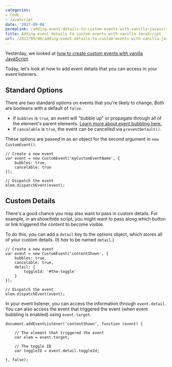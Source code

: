 ```yaml
---
categories:
- Code
- JavaScript
date: '2017-09-06'
permalink: /adding-event-details-to-custom-events-with-vanilla-javascript/
title: Adding event details to custom events with vanilla JavaScript
url: /2017/09/06/adding-event-details-to-custom-events-with-vanilla-javascript
---
```


Yesterday, we looked at [how to create custom events with vanilla JavaScript](/custom-events-with-vanilla-javascript/).

Today, let's look at how to add event details that you can access in your event listeners.

## Standard Options

There are two standard options on events that you're likely to change. Both are booleans with a default of `false`.

- If `bubbles` is `true`, an event will "bubble up" or propagate through all of the element's parent elements. [Learn more about event bubbling here.](/attaching-multiple-elements-to-a-single-event-listener-in-vanilla-js/)
- If `cancelable` is `true`, the event can be cancelled via `preventDefault()`.

These options are passed in as an object for the second argument in `new CustomEvent()`.

```lang-js
// Create a new event
var event = new CustomEvent('myCustomEventName', {
	bubbles: true,
	cancelable: true
});

// Dispatch the event
elem.dispatchEvent(event);
```

## Custom Details

There's a good chance you may also want to pass in custom details. For example, in an show/hide script, you might want to pass along which button or link triggered the content to become visible.

To do this, you can add a `detail` key to the options object, which stores all of your custom details. (It *has* to be named `detail`.)

```lang-js
// Create a new event
var event = new CustomEvent('contentShown', {
	bubbles: true,
	cancelable: true,
	detail: {
		toggleId: '#the-toggle'
	}
});

// Dispatch the event
elem.dispatchEvent(event);
```

In your event listener, you can access the information through `event.detail`. You can also access the event that triggered the event (when event bubbling is enabled) using `event.target`.

```lang-js
document.addEventListener('contentShown', function (event) {

	// The element that triggered the event
	var elem = event.target;

	// The toggle ID
	var toggleID = event.detail.toggleId;

}, false);
```